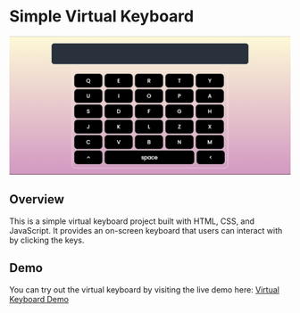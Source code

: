 # Simple Virtual Keyboard

![Preview](ui_preview.png)

## Overview
This is a simple virtual keyboard project built with HTML, CSS, and JavaScript. It provides an on-screen keyboard that users can interact with by clicking the keys.

## Demo
You can try out the virtual keyboard by visiting the live demo here: [Virtual Keyboard Demo](https://amalrajkp18.github.io/simple-virtual-keyboard/)


